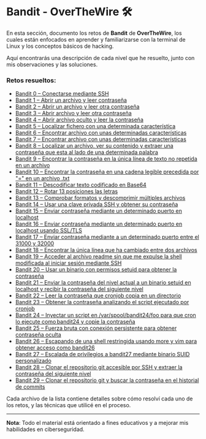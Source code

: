 # Bandit - OverTheWire 🛠️

En esta sección, documento los retos de **Bandit** de **OverTheWire**, los cuales están enfocados en aprender y familiarizarse con la terminal de Linux y los conceptos básicos de hacking.

Aquí encontrarás una descripción de cada nivel que he resuelto, junto con mis observaciones y las soluciones.

### Retos resueltos:

- [Bandit 0 – Conectarse mediante SSH](./Bandit00.md)
- [Bandit 1 – Abrir un archivo y leer contraseña](./Bandit01.md)
- [Bandit 2 – Abrir un archivo y leer otra contraseña](./Bandit02.md)
- [Bandit 3 – Abrir archivo y leer otra contraseña](./Bandit03.md)
- [Bandit 4 – Abrir archivo oculto y leer la contraseña](./Bandit04.md)
- [Bandit 5 – Localizar fichero con una determinada característica](./Bandit05.md)
- [Bandit 6 – Encontrar archivo con unas determinadas características](./Bandit06.md)
- [Bandit 7 – Encontrar archivo con unas determinadas características](./Bandit07.md)
- [Bandit 8 – Localizar un archivo, ver su contenido y extraer una contraseña que esta al lado de una determinada palabra](./Bandit08.md)
- [Bandit 9 – Encontrar la contraseña en la única línea de texto no repetida en un archivo](./Bandit09.md)
- [Bandit 10 – Encontrar la contraseña en una cadena legible precedida por "=" en un archivo .txt](./Bandit10.md)
- [Bandit 11 – Descodificar texto codificado en Base64](./Bandit11.md)
- [Bandit 12 – Rotar 13 posiciones las letras](./Bandit12.md)
- [Bandit 13 – Comprobar formatos y descomprimir múltiples archivos](./Bandit13.md)
- [Bandit 14 – Usar una clave privada SSH y obtener su contraseña](./Bandit14.md)
- [Bandit 15 – Enviar contraseña mediante un determinado puerto en localhost](./Bandit15.md)
- [Bandit 16 – Enviar contraseña mediante un determinado puerto en localhost usando SSL/TLS](./Bandit16.md)
- [Bandit 17 – Enviar contraseña mediante a un determinado puerto entre el 31000 y 32000](./Bandit17.md)
- [Bandit 18 – Encontrar la única línea que ha cambiado entre dos archivos](./Bandit18.md)
- [Bandit 19 – Acceder al archivo readme sin que me expulse la shell modificada al iniciar sesión mediante SSH](./Bandit19.md)
- [Bandit 20 – Usar un binario con permisos setuid para obtener la contraseña](./Bandit20.md)
- [Bandit 21 – Enviar la contraseña del nivel actual a un binario setuid en localhost y recibir la contraseña del siguiente nivel](./Bandit21.md)
- [Bandit 22 – Leer la contraseña que cronjob copia en un directorio](./Bandit22.md)
- [Bandit 23 – Obtener la contraseña analizando el script ejecutado por cronjob](./Bandit23.md)
- [Bandit 24 – Inyectar un script en /var/spool/bandit24/foo para que cron lo ejecute como bandit24 y copie la contraseña](./Bandit24.md)
- [Bandit 25 – Fuerza bruta con conexión persistente para obtener contraseña oculta](./Bandit25.md)
- [Bandit 26 – Escapando de una shell restringida usando more y vim para obtener acceso como bandit26](./Bandit26.md)
- [Bandit 27 – Escalada de privilegios a bandit27 mediante binario SUID personalizado](./Bandit27.md)
- [Bandit 28 – Clonar el repositorio git accesible por SSH y extraer la contraseña del siguiente nivel](./Bandit28.md)
- [Bandit 29 – Clonar el repositorio git y buscar la contraseña en el historial de commits](./Bandit29.md)

Cada archivo de la lista contiene detalles sobre cómo resolví cada uno de los retos, y las técnicas que utilicé en el proceso.

---

**Nota**: Todo el material está orientado a fines educativos y a mejorar mis habilidades en ciberseguridad.